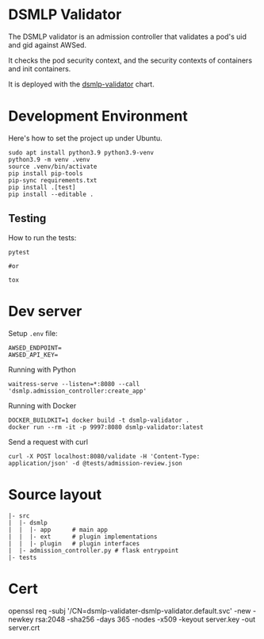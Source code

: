 # DSMLP Validator

The DSMLP validator is an admission controller that validates a pod's uid and gid against AWSed.

It checks the pod security context, and the security contexts of containers and init containers.

It is deployed with the [dsmlp-validator](https://github.com/ucsd-ets/sic-charts/tree/main/charts/dsmlp-validator) chart.


# Development Environment

Here's how to set the project up under Ubuntu.

```
sudo apt install python3.9 python3.9-venv
python3.9 -m venv .venv
source .venv/bin/activate
pip install pip-tools
pip-sync requirements.txt
pip install .[test]
pip install --editable .
```

## Testing

How to run the tests:


```
pytest

#or

tox
```

# Dev server

Setup `.env` file:

```
AWSED_ENDPOINT=
AWSED_API_KEY=
```

Running with Python

```
waitress-serve --listen=*:8080 --call 'dsmlp.admission_controller:create_app'
```

Running with Docker

```
DOCKER_BUILDKIT=1 docker build -t dsmlp-validator .
docker run --rm -it -p 9997:8080 dsmlp-validator:latest
```

Send a request with curl

```
curl -X POST localhost:8080/validate -H 'Content-Type: application/json' -d @tests/admission-review.json
```

# Source layout

```
|- src
|  |- dsmlp
|  |  |- app      # main app
|  |  |- ext      # plugin implementations
|  |  |- plugin   # plugin interfaces
|  |- admission_controller.py # flask entrypoint
|- tests
```

# Cert

openssl req -subj '/CN=dsmlp-validater-dsmlp-validator.default.svc' -new -newkey rsa:2048 -sha256 -days 365 -nodes -x509 -keyout server.key -out server.crt
